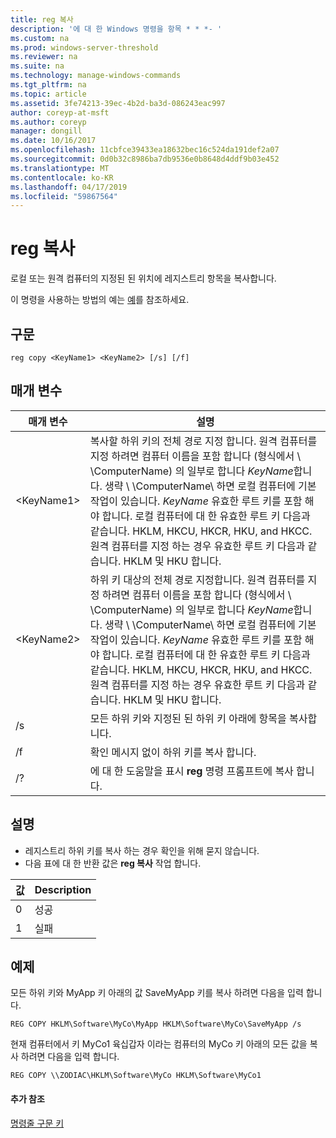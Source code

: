 ```yaml
---
title: reg 복사
description: '에 대 한 Windows 명령을 항목 * * *- '
ms.custom: na
ms.prod: windows-server-threshold
ms.reviewer: na
ms.suite: na
ms.technology: manage-windows-commands
ms.tgt_pltfrm: na
ms.topic: article
ms.assetid: 3fe74213-39ec-4b2d-ba3d-086243eac997
author: coreyp-at-msft
ms.author: coreyp
manager: dongill
ms.date: 10/16/2017
ms.openlocfilehash: 11cbfce39433ea18632bec16c524da191def2a07
ms.sourcegitcommit: 0d0b32c8986ba7db9536e0b8648d4ddf9b03e452
ms.translationtype: MT
ms.contentlocale: ko-KR
ms.lasthandoff: 04/17/2019
ms.locfileid: "59867564"
---
```

# <a name="reg-copy"></a>reg 복사



로컬 또는 원격 컴퓨터의 지정된 된 위치에 레지스트리 항목을 복사합니다.

이 명령을 사용하는 방법의 예는 [예](#BKMK_examples)를 참조하세요.

## <a name="syntax"></a>구문

```
reg copy <KeyName1> <KeyName2> [/s] [/f]
```

## <a name="parameters"></a>매개 변수

|매개 변수|설명|
|---------|-----------|
|\<KeyName1>|복사할 하위 키의 전체 경로 지정 합니다. 원격 컴퓨터를 지정 하려면 컴퓨터 이름을 포함 합니다 (형식에서 \\ \\ComputerName\) 의 일부로 합니다 *KeyName*합니다. 생략 \\ \\ComputerName\ 하면 로컬 컴퓨터에 기본 작업이 있습니다. *KeyName* 유효한 루트 키를 포함 해야 합니다. 로컬 컴퓨터에 대 한 유효한 루트 키 다음과 같습니다. HKLM, HKCU, HKCR, HKU, and HKCC. 원격 컴퓨터를 지정 하는 경우 유효한 루트 키 다음과 같습니다. HKLM 및 HKU 합니다.|
|\<KeyName2>|하위 키 대상의 전체 경로 지정합니다. 원격 컴퓨터를 지정 하려면 컴퓨터 이름을 포함 합니다 (형식에서 \\ \\ComputerName\) 의 일부로 합니다 *KeyName*합니다. 생략 \\ \\ComputerName\ 하면 로컬 컴퓨터에 기본 작업이 있습니다. *KeyName* 유효한 루트 키를 포함 해야 합니다. 로컬 컴퓨터에 대 한 유효한 루트 키 다음과 같습니다. HKLM, HKCU, HKCR, HKU, and HKCC. 원격 컴퓨터를 지정 하는 경우 유효한 루트 키 다음과 같습니다. HKLM 및 HKU 합니다.|
|/s|모든 하위 키와 지정된 된 하위 키 아래에 항목을 복사합니다.|
|/f|확인 메시지 없이 하위 키를 복사 합니다.|
|/?|에 대 한 도움말을 표시 **reg** 명령 프롬프트에 복사 합니다.|

## <a name="remarks"></a>설명

-   레지스트리 하위 키를 복사 하는 경우 확인을 위해 묻지 않습니다.
-   다음 표에 대 한 반환 값은 **reg 복사** 작업 합니다.

|값|Description|
|-----|-----------|
|0|성공|
|1|실패|

## <a name="BKMK_examples"></a>예제

모든 하위 키와 MyApp 키 아래의 값 SaveMyApp 키를 복사 하려면 다음을 입력 합니다.
```
REG COPY HKLM\Software\MyCo\MyApp HKLM\Software\MyCo\SaveMyApp /s
```
현재 컴퓨터에서 키 MyCo1 육십갑자 이라는 컴퓨터의 MyCo 키 아래의 모든 값을 복사 하려면 다음을 입력 합니다.
```
REG COPY \\ZODIAC\HKLM\Software\MyCo HKLM\Software\MyCo1
```

#### <a name="additional-references"></a>추가 참조

[명령줄 구문 키](command-line-syntax-key.md)